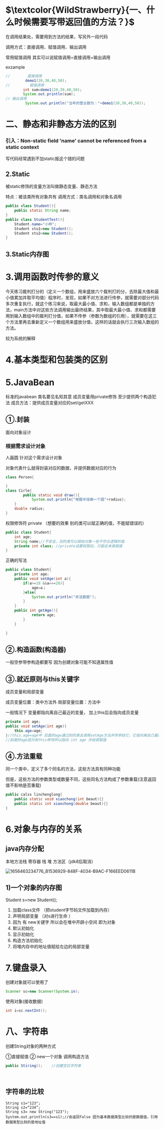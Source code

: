 # $\textcolor{WildStrawberry}{一、什么时候需要写带返回值的方法？}$

在调用结果处，需要用到方法的结果，写另外一段代码

调用方式：直接调用、赋值调用、输出调用

常用赋值调用  其实可以说赋值调用=直接调用+输出调用

exzample

```java
//        直接调用
         demo1(20,30,40,50);
//         赋值调用
        int sum=demo1(20,30,40,50);
        System.out.println(sum);
// 输出调用
         System.out.println("当年的营业额为："+demo1(20,30,40,50));
```

# 二、静态和非静态方法的区别

### 引入：Non-static field 'name' cannot be referenced from a static context

写代码经常遇到不加static报这个错的问题



## 2.Static

被static修饰的变量方法叫做静态变量、静态方法

特点：被该类所有对象共有        调用方式：类名调用和对象名调用

```java
public class Student(){
    public static String name;
}
public class StudentTest(){
    Student.name="小林";
    Student stu1=new Student();
    Student stu2=new Student();
}
```

## 3.Static内存图

# 3.调用函数时传参的意义

今天练习裁判打分的（定义一个数组，用来盛放六个裁判打的分，去除最大值和最小值累加并取平均值）程序时，发现，如果不对方法进行传参，就需要对部分代码多次重复执行，就这个练习来说，取最大最小值、求和，输入数组都是单独的方法，main方法中对这些方法调用输出最终结果，其中取最大最小值、求和都需要用到输入数组中的裁判打分值，如果不传参（参数为数组的引用），就需要在这三个方法里再去重新定义一个数组用来盛放分值，这样的话就会执行三次输入数组的方法。

较为系统的解释

# 4.基本类型和包装类的区别







# 5.JavaBean

标准的javabean  类名要见名知其意                   成员变量用private修饰              至少提供两个构造犯法                 成员方法：提供成员变量对应的set/getXXX	

## ①.封装

面向对象设计   

### 根据需求设计对象

人画圆 针对这个需求设计对象

对象代表什么就得封装对应的数据，并提供数据对应的行为

```java
class Person{

}
class Cirle{
        public static void draw(){
            System.out.println{"根据半径画一个圆"+radius};
    }
    double radius;
}
```

权限修饰符  private （想要的效果 别的类可以赋正确的值，不能赋错误的）

```java
public class Student{
    int age;
    String name;//不安全，别的类可以赋给对象一些不符合逻辑的值
    private int class; //private设置权限后，只能在本类赋值
}
```

正确的写法

```java
public class Student{
    private int age;
    public void setAge(int a){
        if(a>=18 &&a<==28){
            age=a；
        }else{
            System.out.println("非法数据");
        }
    }
    public int getAge(){
            return age;
        }
    }
 
}
```

## ②.构造函数(构造器)

一般空参带参构造都要写   因为创建对象可能不知道属性值

## ③.就近原则与this关键字

成员变量和局部变量

成员变量位置：类中方法外                   局部变量位置：方法中

一般情况下  变量都指向离自己最近的变量，  加上this后会指向成员变量



```java
private int age;
public void setAge(int age){
    this.age=age;
}//this.age=age中 后面的age通过别的类去调用setAge方法并传参给它，它指向离自己最近的 int age
//前面的age因为有this修饰所以指向 int age 并给其赋值
```

## ④.方法重载

同一个类中，定义了多个同名的方法，这些方法具有同种功能

但是，这些方法的参数类型或数量不同，这些同名方法构成了参数重载(注意返回值不影响是否重载)

```java
public calss linchenglong{
    public static void xiaochong(int beaut){}
    public static int xiaochong(double beaut){}
}
```

# 6.对象与内存的关系

## java内存分配

本地方法栈  寄存器  栈  堆   方法区（jdk8后取消） 

![1656463234776_B1536929-848F-4034-B9AC-F166EED0611B](D:\study\note\Sadnote\sad\picture\1656463234776_B1536929-848F-4034-B9AC-F166EED0611B.png)

## 1)一个对象的内存图

Student s=new Student();  

1. 加载class文件  （把student字节码文件加载到内存）
2. 声明局部变量 （对s进行生命 ）
3. 因为  有 new关键字  所以会在堆中开辟小空间   即为对象
4. 默认初始化
5. 显示初始化  
6. 构造方法初始化
7. 将堆内存中的地址值赋给左边的局部变量

# 7.键盘录入

创建对象就可以使用了     

```java
Scanner sc=new Scanner(System.in);
```

使用对象(接收数据)

```java
int i=sc.nextInt();
```

# 八、字符串

创建String对象的两种方式

①直接赋值  ② new一个对象 调用构造方法   

```java
public Stiring();    //创建空白字符串
```

​	

## 字符串的比较

```
String s1="123";
String s2=“234”;
String s3= new String("123");
System.out.println(s3==s1);//会返回false 因为基本数据类型比较的是数据值，引用数据类型比较的是地址值
```
